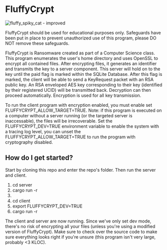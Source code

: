 # FluffyCrypt

![fluffy_spiky_cat - improved](https://github.com/user-attachments/assets/d0f5ea9e-9940-4ba6-a716-1a12a9a79111)

FluffyCrypt should be used for educational purposes only. Safeguards have been put in place to prevent unauthorized use of this program, please DO NOT remove these safeguards.

FluffyCrypt is Ransomware created as part of a Computer Science class. This program enumerates the user's home directory and uses OpenSSL to encrypt all contained files. After encrypting files, it generates an identifier and transmits the key to a server component. This server will hold on to the key until the paid flag is marked within the SQLite Database. After this flag is marked, the client will be able to send a KeyRequest packet with an RSA public key. An RSA enveloped AES key corresponding to their key (identified by their registered UCID) will be transmitted back. Decryption can then proceed automatically. Encryption is used for all key transmission.

To run the client program with encryption enabled, you must enable set FLUFFYCRYPT_ALLOW_TARGET=TRUE. Note: if this program is executed on a computer without a server running (or the targeted server is inaccessable), the files will be irrecoverable. Set the FLUFFYCRYPT_DEV=TRUE environment variable to enable the system with a tracing log level, you can unset the FLUFFYCRYPT_ALLOW_TARGET=TRUE to run the program with cryptography disabled.

## How do I get started?

Start by cloning this repo and enter the repo's folder. Then run the server and client.
1. cd server
2. cargo run -r
3. <Open a new terminal>
4. cd client
5. export FLUFFYCRYPT_DEV=TRUE
6. cargo run -r

The client and server are now running. Since we've only set dev mode, there's no risk of encrypting all your files (unless you're using a modified version of FluffyCrypt). Make sure to check over the source code to make sure everything looks right if you're unsure (this program isn't very large, probably <3 KLOC).
